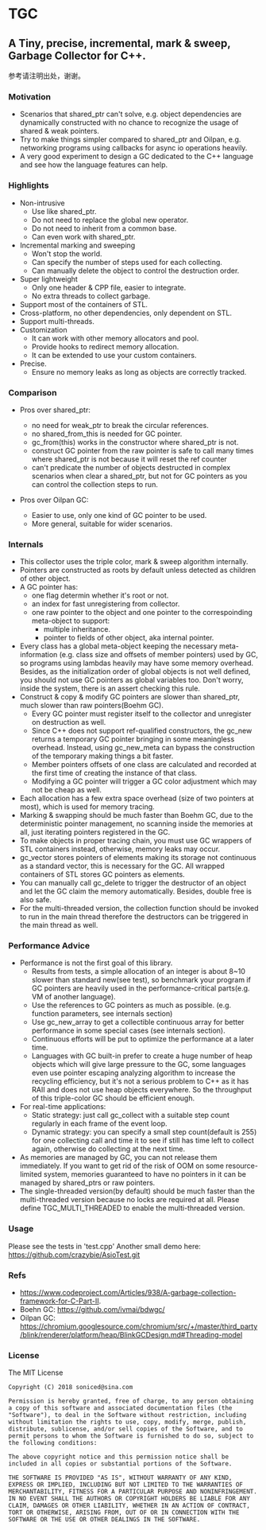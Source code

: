 # TGC

## A Tiny, precise, incremental, mark & sweep, Garbage Collector for C++.

参考请注明出处，谢谢。

### Motivation
- Scenarios that shared_ptr can't solve, e.g. object dependencies are dynamically constructed with no chance to recognize the usage of shared & weak pointers.
- Try to make things simpler compared to shared_ptr and Oilpan, e.g. networking programs using callbacks for async io operations heavily.     
- A very good experiment to design a GC dedicated to the C++ language and see how the language features can help.    

### Highlights
- Non-intrusive
    - Use like shared_ptr.
    - Do not need to replace the global new operator.
    - Do not need to inherit from a common base.    
    - Can even work with shared_ptr.   
- Incremental marking and sweeping
    - Won't stop the world.
    - Can specify the number of steps used for each collecting.
    - Can manually delete the object to control the destruction order.
- Super lightweight    
    - Only one header & CPP file, easier to integrate.
    - No extra threads to collect garbage.    
- Support most of the containers of STL.        
- Cross-platform, no other dependencies, only dependent on STL.    
- Support multi-threads.
- Customization
    - It can work with other memory allocators and pool.
    - Provide hooks to redirect memory allocation.    
    - It can be extended to use your custom containers.    
- Precise.
    - Ensure no memory leaks as long as objects are correctly tracked.

### Comparison
-  Pros over shared_ptr:
    - no need for weak_ptr to break the circular references.
    - no shared_from_this is needed for GC pointer.
    - gc_from(this) works in the constructor where shared_ptr is not.
    - construct GC pointer from the raw pointer is safe to call many times where shared_ptr is not because it will reset the ref counter    
    - can't predicate the number of objects destructed in complex scenarios when clear a shared_ptr, but not for GC pointers as you can control the collection steps to run.
    
- Pros over Oilpan GC:
    - Easier to use, only one kind of GC pointer to be used.
    - More general, suitable for wider scenarios.

### Internals
- This collector uses the triple color, mark & sweep algorithm internally.    
- Pointers are constructed as roots by default unless detected as children of other object.
- A GC pointer has:
    - one flag determin whether it's root or not.
    - an index for fast unregistering from collector.
    - one raw pointer to the object and one pointer to the correspoinding meta-object to support:
        - multiple inheritance.
        - pointer to fields of other object, aka internal pointer.
- Every class has a global meta-object keeping the necessary meta-information (e.g. class size and offsets of member pointers) used by GC, so programs using lambdas heavily may have some memory overhead. Besides, as the initialization order of global objects is not well defined, you should not use GC pointers as global variables too. Don't worry, inside the system, there is an assert checking this rule.
- Construct & copy & modify GC pointers are slower than shared_ptr, much slower than raw pointers(Boehm GC).
    - Every GC pointer must register itself to the collector and unregister on destruction as well.
    - Since C++ does not support ref-qualified constructors, the gc_new returns a temporary GC pointer bringing in some meaningless overhead. Instead, using gc_new_meta can bypass the construction of the temporary making things a bit faster.
    - Member pointers offsets of one class are calculated and recorded at the first time of creating the instance of that class.
    - Modifying a GC pointer will trigger a GC color adjustment which may not be cheap as well.
- Each allocation has a few extra space overhead (size of two pointers at most), which is used for memory tracing.
- Marking & swapping should be much faster than Boehm GC, due to the deterministic pointer management, no scanning inside the memories at all, just iterating pointers registered in the GC.
- To make objects in proper tracing chain, you must use GC wrappers of STL containers instead, otherwise, memory leaks may occur.
- gc_vector stores pointers of elements making its storage not continuous as a standard vector, this is necessary for the GC. All wrapped containers of STL stores GC pointers as elements.
- You can manually call gc_delete to trigger the destructor of an object and let the GC claim the memory automatically. Besides, double free is also safe.
- For the multi-threaded version, the collection function should be invoked to run in the main thread therefore the destructors can be triggered in the main thread as well.


### Performance Advice
- Performance is not the first goal of this library. 
    - Results from tests, a simple allocation of an integer is about 8~10 slower than standard new(see test), so benchmark your program if GC pointers are heavily used in the performance-critical parts(e.g. VM of another language).
    - Use the references to GC pointers as much as possible. (e.g. function parameters, see internals section)
    - Use gc_new_array to get a collectible continuous array for better performance in some special cases (see internals section).
    - Continuous efforts will be put to optimize the performance at a later time.
    - Languages with GC built-in prefer to create a huge number of heap objects which will give large pressure to the GC, some languages even use pointer escaping analyzing algorithm to increase the recycling efficiency, but it's not a serious problem to C++ as it has RAII and does not use heap objects everywhere. So the throughput of this triple-color GC should be efficient enough. 
- For real-time applications:
    - Static strategy: just call gc_collect with a suitable step count regularly in each frame of the event loop.
    - Dynamic strategy: you can specify a small step count(default is 255) for one collecting call and time it to see if still has time left to collect again, otherwise do collecting at the next time.    
- As memories are managed by GC, you can not release them immediately. If you want to get rid of the risk of OOM on some resource-limited system, memories guaranteed to have no pointers in it can be managed by shared_ptrs or raw pointers.
- The single-threaded version(by default) should be much faster than the multi-threaded version because no locks are required at all. Please define TGC_MULTI_THREADED to enable the multi-threaded version.


### Usage

Please see the tests in 'test.cpp'
Another small demo here: https://github.com/crazybie/AsioTest.git

### Refs

- https://www.codeproject.com/Articles/938/A-garbage-collection-framework-for-C-Part-II.
- Boehn GC: https://github.com/ivmai/bdwgc/
- Oilpan GC: https://chromium.googlesource.com/chromium/src/+/master/third_party/blink/renderer/platform/heap/BlinkGCDesign.md#Threading-model

### License

The MIT License

```
Copyright (C) 2018 soniced@sina.com

Permission is hereby granted, free of charge, to any person obtaining a copy of this software and associated documentation files (the "Software"), to deal in the Software without restriction, including without limitation the rights to use, copy, modify, merge, publish, distribute, sublicense, and/or sell copies of the Software, and to permit persons to whom the Software is furnished to do so, subject to the following conditions:

The above copyright notice and this permission notice shall be included in all copies or substantial portions of the Software.

THE SOFTWARE IS PROVIDED "AS IS", WITHOUT WARRANTY OF ANY KIND, EXPRESS OR IMPLIED, INCLUDING BUT NOT LIMITED TO THE WARRANTIES OF MERCHANTABILITY, FITNESS FOR A PARTICULAR PURPOSE AND NONINFRINGEMENT. IN NO EVENT SHALL THE AUTHORS OR COPYRIGHT HOLDERS BE LIABLE FOR ANY CLAIM, DAMAGES OR OTHER LIABILITY, WHETHER IN AN ACTION OF CONTRACT, TORT OR OTHERWISE, ARISING FROM, OUT OF OR IN CONNECTION WITH THE SOFTWARE OR THE USE OR OTHER DEALINGS IN THE SOFTWARE.
```
